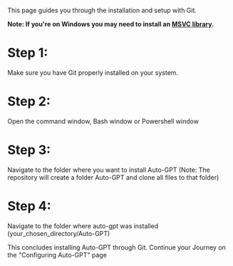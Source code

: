 This page guides you through the installation and setup with Git.

**Note: If you're on Windows you may need to install an [MSVC library](https://learn.microsoft.com/en-us/cpp/windows/latest-supported-vc-redist?view=msvc-170).**

# Step 1:
Make sure you have Git properly installed on your system.

# Step 2: 
Open the command window, Bash window or Powershell window

# Step 3:
Navigate to the folder where you want to install Auto-GPT (Note: The repository will create a folder Auto-GPT and clone all files to that folder)

# Step 4:
Navigate to the folder where auto-gpt was installed (your_chosen_directory/Auto-GPT)

This concludes installing Auto-GPT through Git. Continue your Journey on the "Configuring Auto-GPT" page